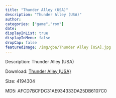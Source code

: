```yaml
---
title: "Thunder Alley (USA)"
description: "Thunder Alley (USA)"
author: 
categories: ["game","rom"]
date: 
displayInList: true
displayInMenu: false
dropCap: false
featuredImage: /img/gba/Thunder Alley [USA].jpg
---
```


Description: Thunder Alley (USA)

Download: <a style="text-decoration:underline;" href="https://mega.nz/#!vOoQgIIJ!aiiLlUDmqXTHQOOCd-pBXB3w6ZTg3Ar55vaC1Dt2NX0" target = "_blank" rel = "nofollow" > Thunder Alley (USA)</a>

Size: 4194304

MD5: AFCD7BCFDC31AE934333DA25DB6107C0

